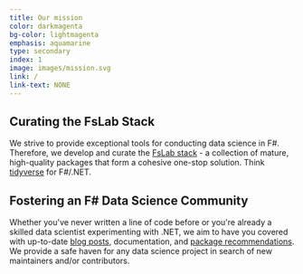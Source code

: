 ```yaml
---
title: Our mission
color: darkmagenta
bg-color: lightmagenta
emphasis: aquamarine
type: secondary
index: 1
image: images/mission.svg
link: /
link-text: NONE
---
```


## Curating the FsLab Stack

We strive to provide exceptional tools for conducting data science in F#. Therefore, we develop and curate the [FsLab stack](https://github.com/fslaborg/FsLab) - a collection of mature, high-quality packages that form a cohesive one-stop solution. Think [tidyverse](https://www.tidyverse.org/) for F#/.NET.

## Fostering an F# Data Science Community

Whether you've never written a line of code before or you're already a skilled data scientist experimenting with .NET, we aim to have you covered with up-to-date [blog posts](https://fslab.org/blog/), documentation, and [package recommendations](https://fslab.org/packages.html). We provide a safe haven for any data science project in search of new maintainers and/or contributors.
